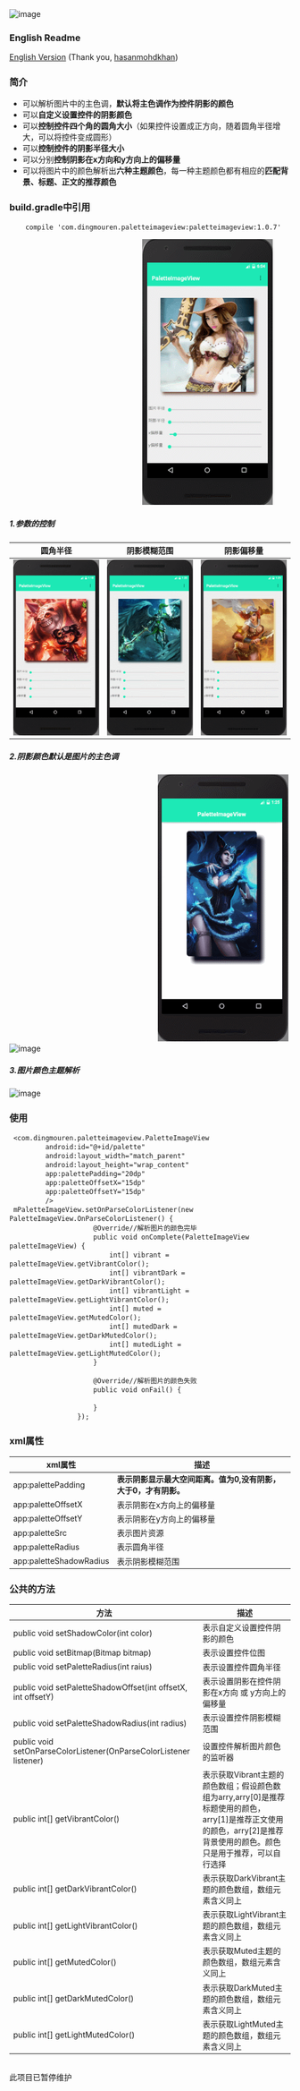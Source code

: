 ![image](https://github.com/DingMouRen/PaletteImageView/raw/master/screenshot/p1.png)　

### English Readme 
[English Version](https://github.com/hasanmohdkhan/PaletteImageView/blob/master/README%20English.md)
(Thank you, [hasanmohdkhan](https://github.com/hasanmohdkhan))

### 简介
* 可以解析图片中的主色调，**默认将主色调作为控件阴影的颜色**
* 可以**自定义设置控件的阴影颜色**
* 可以**控制控件四个角的圆角大小**（如果控件设置成正方向，随着圆角半径增大，可以将控件变成圆形）
* 可以**控制控件的阴影半径大小**
* 可以分别**控制阴影在x方向和y方向上的偏移量**
* 可以将图片中的颜色解析出**六种主题颜色**，每一种主题颜色都有相应的**匹配背景、标题、正文的推荐颜色**


### build.gradle中引用
```
	compile 'com.dingmouren.paletteimageview:paletteimageview:1.0.7'
```
　　　　　　　　　　　　　　　　　![image](https://github.com/DingMouRen/PaletteImageView/raw/master/screenshot/title.gif) 
##### 1.参数的控制
圆角半径|阴影模糊范围|阴影偏移量
---|---|---
![image](https://github.com/DingMouRen/PaletteImageView/raw/master/screenshot/demo1.gif) | ![image](https://github.com/DingMouRen/PaletteImageView/raw/master/screenshot/demo2.gif) | ![image](https://github.com/DingMouRen/PaletteImageView/raw/master/screenshot/demo3.gif)

##### 2.阴影颜色默认是图片的主色调

　　　　　　　　　　　　　　　　　　　![image](https://github.com/DingMouRen/PaletteImageView/raw/master/screenshot/demo4.gif)
![image](https://github.com/DingMouRen/PaletteImageView/raw/master/screenshot/p2.png)
##### 3.图片颜色主题解析
![image](https://github.com/DingMouRen/PaletteImageView/raw/master/screenshot/p3.png)
### 使用

```
 <com.dingmouren.paletteimageview.PaletteImageView
         android:id="@+id/palette"
         android:layout_width="match_parent"
         android:layout_height="wrap_content"
         app:palettePadding="20dp"
         app:paletteOffsetX="15dp"
         app:paletteOffsetY="15dp"
         />
 mPaletteImageView.setOnParseColorListener(new PaletteImageView.OnParseColorListener() {
                     @Override//解析图片的颜色完毕
                     public void onComplete(PaletteImageView paletteImageView) {
                         int[] vibrant = paletteImageView.getVibrantColor();
                         int[] vibrantDark = paletteImageView.getDarkVibrantColor();
                         int[] vibrantLight = paletteImageView.getLightVibrantColor();
                         int[] muted = paletteImageView.getMutedColor();
                         int[] mutedDark = paletteImageView.getDarkMutedColor();
                         int[] mutedLight = paletteImageView.getLightMutedColor();
                     }
 
                     @Override//解析图片的颜色失败
                     public void onFail() {
 
                     }
                 });        
```
### xml属性

xml属性 | 描述
---|---
  app:palettePadding | **表示阴影显示最大空间距离。值为0,没有阴影，大于0，才有阴影。**
  app:paletteOffsetX | 表示阴影在x方向上的偏移量
  app:paletteOffsetY | 表示阴影在y方向上的偏移量
  app:paletteSrc | 表示图片资源
  app:paletteRadius | 表示圆角半径
  app:paletteShadowRadius | 表示阴影模糊范围
### 公共的方法
方法 | 描述
---|---
public void setShadowColor(int color) | 表示自定义设置控件阴影的颜色
 public void setBitmap(Bitmap bitmap) | 表示设置控件位图
 public void setPaletteRadius(int raius) | 表示设置控件圆角半径
 public void setPaletteShadowOffset(int offsetX, int offsetY) | 表示设置阴影在控件阴影在x方向 或 y方向上的偏移量
 public void setPaletteShadowRadius(int radius) | 表示设置控件阴影模糊范围
 public void setOnParseColorListener(OnParseColorListener listener) | 设置控件解析图片颜色的监听器
 public int[] getVibrantColor() | 表示获取Vibrant主题的颜色数组；假设颜色数组为arry,arry[0]是推荐标题使用的颜色，arry[1]是推荐正文使用的颜色，arry[2]是推荐背景使用的颜色。颜色只是用于推荐，可以自行选择
 public int[] getDarkVibrantColor()| 表示获取DarkVibrant主题的颜色数组，数组元素含义同上
 public int[] getLightVibrantColor()| 表示获取LightVibrant主题的颜色数组，数组元素含义同上
 public int[] getMutedColor()| 表示获取Muted主题的颜色数组，数组元素含义同上
 public int[] getDarkMutedColor()| 表示获取DarkMuted主题的颜色数组，数组元素含义同上
 public int[] getLightMutedColor()| 表示获取LightMuted主题的颜色数组，数组元素含义同上

<br>此项目已暂停维护<br>



